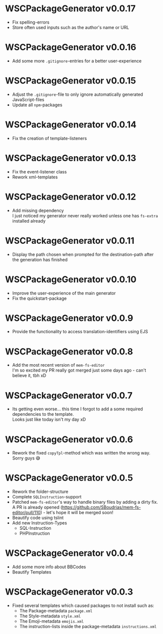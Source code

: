 # WSCPackageGenerator v0.0.17
  - Fix spelling-errors
  - Store often used inputs such as the author's name or URL

# WSCPackageGenerator v0.0.16
  - Add some more `.gitignore`-entries for a better user-experience

# WSCPackageGenerator v0.0.15
  - Adjust the `.gitignore`-file to only ignore automatically generated JavaScript-files
  - Update all `npm`-packages

# WSCPackageGenerator v0.0.14
  - Fix the creation of template-listeners

# WSCPackageGenerator v0.0.13
  - Fix the event-listener class
  - Rework xml-templates

# WSCPackageGenerator v0.0.12
  - Add missing dependency  
    I just noticed my generator never really worked unless one has `fs-extra` installed already

# WSCPackageGenerator v0.0.11
  - Display the path chosen when prompted for the destination-path after the generation has finished

# WSCPackageGenerator v0.0.10
  - Improve the user-experience of the main generator
  - Fix the quickstart-package

# WSCPackageGenerator v0.0.9
  - Provide the functionality to access translation-identifiers using EJS

# WSCPackageGenerator v0.0.8
  - Add the most recent version of `mem-fs-editor`  
    I'm so excited my PR really got merged just some days ago - can't believe it, tbh xD

# WSCPackageGenerator v0.0.7
  - Its getting even worse... this time I forgot to add a some required dependencies to the template.  
    Looks just like today isn't my day xD

# WSCPackageGenerator v0.0.6
  - Rework the fixed `copyTpl`-method which was written the wrong way.  
    Sorry guys :sweat_smile:

# WSCPackageGenerator v0.0.5
  - Rework the folder-structure
  - Complete `SQLInstruction`-support
  - Patched `mem-fs-editor`'s way to handle binary files by adding a dirty fix.  
    A PR is already opened (https://github.com/SBoudrias/mem-fs-editor/pull/110) - let's hope it will be merged soon!
  - Beautify code using tslint
  - Add new Instruction-Types
    - SQL-Instruction
    - PHPInstruction

# WSCPackageGenerator v0.0.4
  - Add some more info about BBCodes
  - Beautify Templates

# WSCPackageGenerator v0.0.3
  - Fixed several templates which caused packages to not install such as:
    - The Package-metadata `package.xml`
    - The Style-metadata `style.xml`
    - The Emoji-metadata `emojis.xml`
    - The instruction-lists inside the package-metadata `instructions.xml`